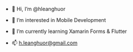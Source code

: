 - 👋 Hi, I’m @hleanghuor
- 👀 I’m interested in Mobile Development
- 🌱 I’m currently learning Xamarin Forms & Flutter

- 📫 h.leanghuor@gmail.com

<!---

- 💞️ I’m looking to collaborate on ...


hleanghuor/hleanghuor is a ✨ special ✨ repository because its `README.md` (this file) appears on your GitHub profile.
You can click the Preview link to take a look at your changes.
--->
